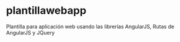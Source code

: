 # plantillawebapp
Plantilla para aplicación web usando las librerías AngularJS, Rutas de AngularJS y JQuery

